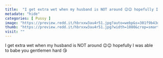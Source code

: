 ```yaml
---
title:  "I get extra wet when my husband is NOT around 😉😉 hopefully I was able to babe you gentlemen hard 😘"
metadate: "hide"
categories: [ Pussy ]
image: "https://preview.redd.it/hbrxxw3au4r51.jpg?auto=webp&s=301f9b43d2111b0232948acd0879b6d675b20733"
thumb: "https://preview.redd.it/hbrxxw3au4r51.jpg?width=1080&crop=smart&auto=webp&s=e237136df1ab21a8f0ef4a748a01e6e3f9159368"
visit: ""
---
```

I get extra wet when my husband is NOT around 😉😉 hopefully I was able to babe you gentlemen hard 😘
